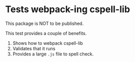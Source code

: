 # Tests webpack-ing cspell-lib

This package is NOT to be published.

This test provides a couple of benefits.

1. Shows how to webpack cspell-lib
1. Validates that it runs
1. Provides a large `.js` file to spell check.

